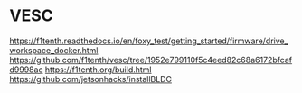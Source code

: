 # VESC

https://f1tenth.readthedocs.io/en/foxy_test/getting_started/firmware/drive_workspace_docker.html
https://github.com/f1tenth/vesc/tree/1952e799110f5c4eed82c68a6172bfcafd9998ac
https://f1tenth.org/build.html
https://github.com/jetsonhacks/installBLDC
